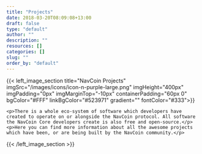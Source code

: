 ```yaml
---
title: "Projects"
date: 2018-03-20T08:09:08+13:00
draft: false
type: "default"
author: ""
description: ""
resources: []
categories: []
slug: ""
order_by: "default"
---
```


{{< left_image_section
    title="NavCoin Projects"
    imgSrc="/images/icons/icon-n-purple-large.png"
    imgHeight="400px"
    imgPadding="0px"
    imgMarginTop="-10px"
    containerPadding="60px 0"
    bgColor="#FFF"
    linkBgColor="#523971"
    gradient=""
    fontColor="#333">}}

    <p>There is a whole eco-system of software which developers have created to operate on or alongside the NavCoin protocol. All software the NavCoin Core developers create is also free and open-source.</p>
    <p>Here you can find more information about all the awesome projects which have been, or are being built by the NavCoin community.</p>
{{< /left_image_section >}}
